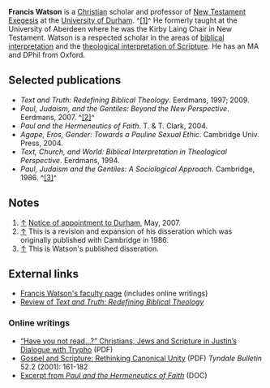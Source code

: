 **Francis Watson** is a [Christian](Christian "Christian") scholar
and professor of [New Testament](New_Testament "New Testament")
[Exegesis](Exegesis "Exegesis") at the
[University of Durham](University_of_Durham "University of Durham").
^[[1]](#note-0)^ He formerly taught at the University of Aberdeen
where he was the Kirby Laing Chair in New Testament. Watson is a
respected scholar in the areas of
[biblical interpretation](Hermeneutics "Hermeneutics") and the
[theological interpretation of Scripture](Theological_interpretation_of_Scripture "Theological interpretation of Scripture").
He has an MA and DPhil from Oxford.

## Selected publications

-   *Text and Truth: Redefining Biblical Theology*. Eerdmans, 1997;
    2009.
-   *Paul, Judaism, and the Gentiles: Beyond the New Perspective*.
    Eerdmans, 2007. ^[[2]](#note-1)^
-   *Paul and the Hermeneutics of Faith*. T. & T. Clark, 2004.
-   *Agape, Eros, Gender: Towards a Pauline Sexual Ethic*.
    Cambridge Univ. Press, 2004.
-   *Text, Church, and World: Biblical Interpretation in Theological Perspective*.
    Eerdmans, 1994.
-   *Paul, Judaism and the Gentiles: A Sociological Approach*.
    Cambridge, 1986. ^[[3]](#note-2)^

## Notes

1.  [↑](#ref-0)
    [Notice of appointment to Durham](http://www.dur.ac.uk/theology.religion/about/news/?itemno=5405),
    May, 2007.
2.  [↑](#ref-1) This is a revision and expansion of his disseration
    which was originally published with Cambridge in 1986.
3.  [↑](#ref-2) This is Watson's published disseration.

## External links

-   [Francis Watson's faculty page](http://www.dur.ac.uk/theology.religion/staff/profile/?id=5560)
    (includes online writings)
-   [Review of *Text and Truth: Redefining Biblical Theology*](http://www.beginningwithmoses.org/library/revtextandtruth.htm)

### Online writings

-   [“Have you not read…?” Christians, Jews and Scripture in Justin’s Dialogue with Trypho](http://www.google.com/url?sa=t&ct=res&cd=30&url=http://www.earlychurch.org.uk/pdf/scripture_watson.pdf)
    (PDF)
-   [Gospel and Scripture: Rethinking Canonical Unity](http://tyndalehouse.com/tynbul/library/TynBull_2001_52_2_01_Watson_GospelScripture.pdf)
    (PDF) *Tyndale Bulletin* 52.2 (2001): 161-182
-   [Excerpt from *Paul and the Hermeneutics of Faith*](http://www.abdn.ac.uk/divinity/documents/Paul-and-the-hermeneutics-of-faith.doc)
    (DOC)



